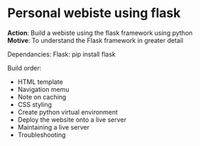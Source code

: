 # Personal webiste using flask

__Action__: Build a webiste using the flask framework using python  
__Motive__: To understand the Flask framework in greater detail  

Dependancies:
Flask: 
    pip install flask

Build order: 
- HTML template  
- Navigation memu  
- Note on caching  
- CSS styling   
- Create python virtual environment  
- Deploy the website onto a live server 
- Maintaining a live server  
- Troubleshooting  